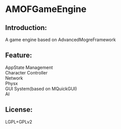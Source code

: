 # AMOFGameEngine

## Introduction:
A game engine based on AdvancedMogreFramework

## Feature:
AppState Management  
Character Controller  
Network  
Physx  
GUI System(based on MQuickGUI)  
AI  

## License:
LGPL+GPLv2
